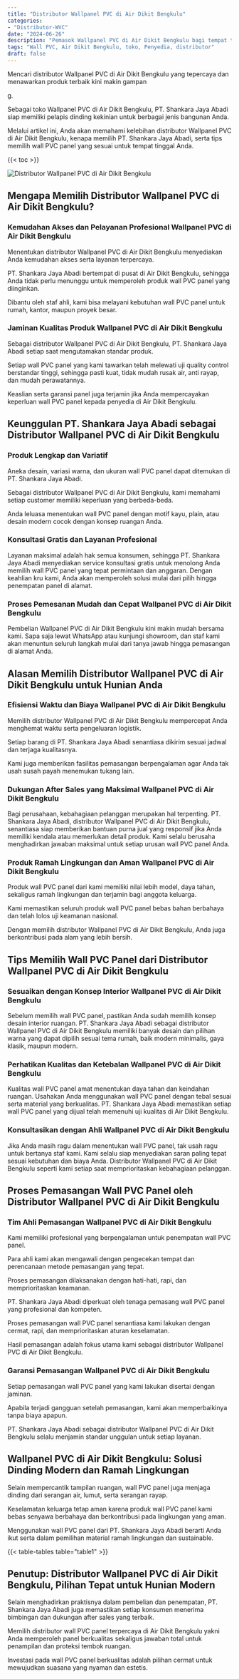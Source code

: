 ```yaml
---
title: "Distributor Wallpanel PVC di Air Dikit Bengkulu"
categories: 
- "Distributor-WVC"
date: "2024-06-26"
description: "Pemasok Wallpanel PVC di Air Dikit Bengkulu bagi tempat tinggal, office, serta ritel. Material terbaik, beragam motif, warna menarik, dengan jasa pemasangan dikerjakan oleh tim profesional dan jaminan resmi!|Jasa distribusi Wallpanel PVC di Air Dikit Bengkulu bagi kebutuhan rumah, office, maupun ritel, dengan panel unggulan dan instalasi oleh tenaga ahli ahli dan jaminan resmi.|Pilihan Wallpanel PVC di Air Dikit Bengkulu yang terpercaya bagi tempat tinggal, office, dan ritel, dengan material berkualitas dan pemasangan oleh tenaga ahli profesional serta garansi resmi.|Distribusi Wallpanel PVC di Air Dikit Bengkulu bagi hunian, kantor, serta gerai, dengan material unggulan dan pemasangan ditangani oleh teknisi berpengalaman, lengkap beserta jaminan resmi.}"
tags: "Wall PVC, Air Dikit Bengkulu, toko, Penyedia, distributor"
draft: false
---
```


Mencari distributor Wallpanel PVC di Air Dikit Bengkulu yang tepercaya dan menawarkan produk terbaik kini makin gampan

g.

Sebagai toko Wallpanel PVC di Air Dikit Bengkulu, PT. Shankara Jaya Abadi siap memiliki pelapis dinding kekinian untuk berbagai jenis bangunan Anda.

Melalui artikel ini, Anda akan memahami kelebihan distributor Wallpanel PVC di Air Dikit Bengkulu, kenapa memilih PT. Shankara Jaya Abadi, serta tips memilih wall PVC panel yang sesuai untuk tempat tinggal Anda.

{{< toc >}}

![Distributor Wallpanel PVC di Air Dikit Bengkulu](/images/Distributor-WVC/Distributor-Wallpanel-PVC-di-Air-Dikit-Bengkulu.png)


## Mengapa Memilih Distributor Wallpanel PVC di Air Dikit Bengkulu?

### Kemudahan Akses dan Pelayanan Profesional Wallpanel PVC di Air Dikit Bengkulu

Menentukan distributor Wallpanel PVC di Air Dikit Bengkulu menyediakan Anda kemudahan akses serta layanan terpercaya.

PT. Shankara Jaya Abadi bertempat di pusat di Air Dikit Bengkulu, sehingga Anda tidak perlu menunggu untuk memperoleh produk wall PVC panel yang diinginkan.

Dibantu oleh staf ahli, kami bisa melayani kebutuhan wall PVC panel untuk rumah, kantor, maupun proyek besar.

### Jaminan Kualitas Produk Wallpanel PVC di Air Dikit Bengkulu

Sebagai distributor Wallpanel PVC di Air Dikit Bengkulu, PT. Shankara Jaya Abadi setiap saat mengutamakan standar produk.

Setiap wall PVC panel yang kami tawarkan telah melewati uji quality control berstandar tinggi, sehingga pasti kuat, tidak mudah rusak air, anti rayap, dan mudah perawatannya.

Keaslian serta garansi panel juga terjamin jika Anda mempercayakan keperluan wall PVC panel kepada penyedia di Air Dikit Bengkulu.

## Keunggulan PT. Shankara Jaya Abadi sebagai Distributor Wallpanel PVC di Air Dikit Bengkulu

### Produk Lengkap dan Variatif

Aneka desain, variasi warna, dan ukuran wall PVC panel dapat ditemukan di PT. Shankara Jaya Abadi.

Sebagai distributor Wallpanel PVC di Air Dikit Bengkulu, kami memahami setiap customer memiliki keperluan yang berbeda-beda.

Anda leluasa menentukan wall PVC panel dengan motif kayu, plain, atau desain modern cocok dengan konsep ruangan Anda.

### Konsultasi Gratis dan Layanan Profesional

Layanan maksimal adalah hak semua konsumen, sehingga PT. Shankara Jaya Abadi menyediakan service konsultasi gratis untuk menolong Anda memilih wall PVC panel yang tepat permintaan dan anggaran. Dengan keahlian kru kami, Anda akan memperoleh solusi mulai dari pilih hingga penempatan panel di alamat.

### Proses Pemesanan Mudah dan Cepat Wallpanel PVC di Air Dikit Bengkulu

Pembelian Wallpanel PVC di Air Dikit Bengkulu kini makin mudah bersama kami. Sapa saja lewat WhatsApp atau kunjungi showroom, dan staf kami akan menuntun seluruh langkah mulai dari tanya jawab hingga pemasangan di alamat Anda.

## Alasan Memilih Distributor Wallpanel PVC di Air Dikit Bengkulu untuk Hunian Anda

### Efisiensi Waktu dan Biaya Wallpanel PVC di Air Dikit Bengkulu

Memilih distributor Wallpanel PVC di Air Dikit Bengkulu mempercepat Anda menghemat waktu serta pengeluaran logistik.

Setiap barang di PT. Shankara Jaya Abadi senantiasa dikirim sesuai jadwal dan terjaga kualitasnya.

Kami juga memberikan fasilitas pemasangan berpengalaman agar Anda tak usah susah payah menemukan tukang lain.

### Dukungan After Sales yang Maksimal Wallpanel PVC di Air Dikit Bengkulu

Bagi perusahaan, kebahagiaan pelanggan merupakan hal terpenting. PT. Shankara Jaya Abadi, distributor Wallpanel PVC di Air Dikit Bengkulu, senantiasa siap memberikan bantuan purna jual yang responsif jika Anda memiliki kendala atau memerlukan detail produk. Kami selalu berusaha menghadirkan jawaban maksimal untuk setiap urusan wall PVC panel Anda.

### Produk Ramah Lingkungan dan Aman Wallpanel PVC di Air Dikit Bengkulu

Produk wall PVC panel dari kami memiliki nilai lebih model, daya tahan, sekaligus ramah lingkungan dan terjamin bagi anggota keluarga.

Kami memastikan seluruh produk wall PVC panel bebas bahan berbahaya dan telah lolos uji keamanan nasional.

Dengan memilih distributor Wallpanel PVC di Air Dikit Bengkulu, Anda juga berkontribusi pada alam yang lebih bersih.

## Tips Memilih Wall PVC Panel dari Distributor Wallpanel PVC di Air Dikit Bengkulu

### Sesuaikan dengan Konsep Interior Wallpanel PVC di Air Dikit Bengkulu

Sebelum memilih wall PVC panel, pastikan Anda sudah memilih konsep desain interior ruangan. PT. Shankara Jaya Abadi sebagai distributor Wallpanel PVC di Air Dikit Bengkulu memiliki banyak desain dan pilihan warna yang dapat dipilih sesuai tema rumah, baik modern minimalis, gaya klasik, maupun modern.

### Perhatikan Kualitas dan Ketebalan Wallpanel PVC di Air Dikit Bengkulu

Kualitas wall PVC panel amat menentukan daya tahan dan keindahan ruangan. Usahakan Anda menggunakan wall PVC panel dengan tebal sesuai serta material yang berkualitas. PT. Shankara Jaya Abadi memastikan setiap wall PVC panel yang dijual telah memenuhi uji kualitas di Air Dikit Bengkulu.

### Konsultasikan dengan Ahli Wallpanel PVC di Air Dikit Bengkulu

Jika Anda masih ragu dalam menentukan wall PVC panel, tak usah ragu untuk bertanya staf kami. Kami selalu siap menyediakan saran paling tepat sesuai kebutuhan dan biaya Anda. Distributor Wallpanel PVC di Air Dikit Bengkulu seperti kami setiap saat memprioritaskan kebahagiaan pelanggan.

## Proses Pemasangan Wall PVC Panel oleh Distributor Wallpanel PVC di Air Dikit Bengkulu

### Tim Ahli Pemasangan Wallpanel PVC di Air Dikit Bengkulu

Kami memiliki profesional yang berpengalaman untuk penempatan wall PVC panel.

Para ahli kami akan mengawali dengan pengecekan tempat dan perencanaan metode pemasangan yang tepat.

Proses pemasangan dilaksanakan dengan hati-hati, rapi, dan memprioritaskan keamanan.

PT. Shankara Jaya Abadi diperkuat oleh tenaga pemasang wall PVC panel yang profesional dan kompeten.

Proses pemasangan wall PVC panel senantiasa kami lakukan dengan cermat, rapi, dan memprioritaskan aturan keselamatan.

Hasil pemasangan adalah fokus utama kami sebagai distributor Wallpanel PVC di Air Dikit Bengkulu.

### Garansi Pemasangan Wallpanel PVC di Air Dikit Bengkulu

Setiap pemasangan wall PVC panel yang kami lakukan disertai dengan jaminan.

Apabila terjadi gangguan setelah pemasangan, kami akan memperbaikinya tanpa biaya apapun.

PT. Shankara Jaya Abadi sebagai distributor Wallpanel PVC di Air Dikit Bengkulu selalu menjamin standar unggulan untuk setiap layanan.

## Wallpanel PVC di Air Dikit Bengkulu: Solusi Dinding Modern dan Ramah Lingkungan

Selain mempercantik tampilan ruangan, wall PVC panel juga menjaga dinding dari serangan air, lumut, serta serangan rayap.

Keselamatan keluarga tetap aman karena produk wall PVC panel kami bebas senyawa berbahaya dan berkontribusi pada lingkungan yang aman.

Menggunakan wall PVC panel dari PT. Shankara Jaya Abadi berarti Anda ikut serta dalam pemilihan material ramah lingkungan dan sustainable.

{{< table-tables table="table1" >}}

## Penutup: Distributor Wallpanel PVC di Air Dikit Bengkulu, Pilihan Tepat untuk Hunian Modern

Selain menghadirkan praktisnya dalam pembelian dan penempatan, PT. Shankara Jaya Abadi juga memastikan setiap konsumen menerima bimbingan dan dukungan after sales yang terbaik.

Memilih distributor wall PVC panel terpercaya di Air Dikit Bengkulu yakni Anda memperoleh panel berkualitas sekaligus jawaban total untuk penampilan dan proteksi tembok ruangan.

Investasi pada wall PVC panel berkualitas adalah pilihan cermat untuk mewujudkan suasana yang nyaman dan estetis.